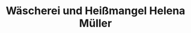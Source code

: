 ---
title: "Wäscherei und Heißmangel Helena Müller"
url: /euskirchen/waescherei-und-heissmangel-helena-mueller/
shop: Wäscherei
---